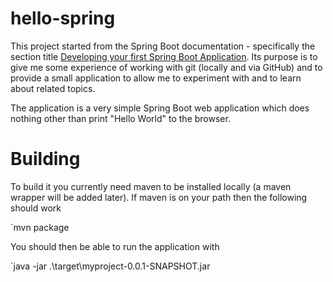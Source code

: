 # hello-spring

This project started from the Spring Boot documentation - specifically the section title [Developing your first Spring Boot Application](http://docs.spring.io/spring-boot/docs/current/reference/html/getting-started-first-application.html).  Its purpose is to give me some experience of working with git (locally and via GitHub) and to provide a small application to allow me to experiment with and to learn about related topics. 

The application is a very simple Spring Boot web application which does nothing other than print "Hello World" to the browser.

# Building

To build it you currently need maven to be installed locally (a maven wrapper will be added later). If maven is on your path then the following should work

`mvn package

You should then be able to run the application with

`java -jar .\target\myproject-0.0.1-SNAPSHOT.jar
